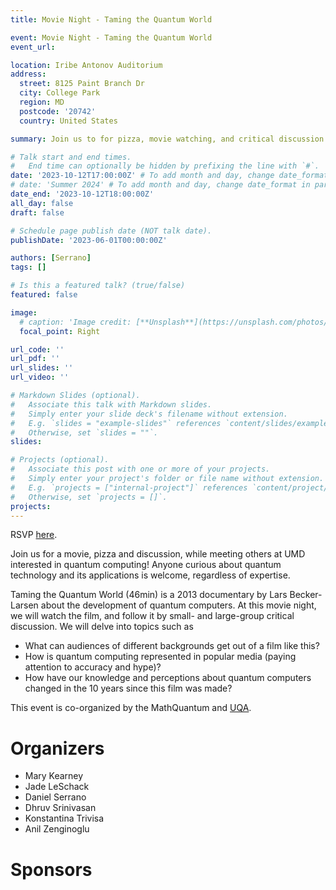 ```yaml
---
title: Movie Night - Taming the Quantum World

event: Movie Night - Taming the Quantum World
event_url: 

location: Iribe Antonov Auditorium
address:
  street: 8125 Paint Branch Dr
  city: College Park
  region: MD
  postcode: '20742'
  country: United States

summary: Join us to for pizza, movie watching, and critical discussion of Taming the Quantum World.

# Talk start and end times.
#   End time can optionally be hidden by prefixing the line with `#`.
date: '2023-10-12T17:00:00Z' # To add month and day, change date_format in params.yaml
# date: 'Summer 2024' # To add month and day, change date_format in params.yaml
date_end: '2023-10-12T18:00:00Z'
all_day: false
draft: false

# Schedule page publish date (NOT talk date).
publishDate: '2023-06-01T00:00:00Z'

authors: [Serrano]
tags: []

# Is this a featured talk? (true/false)
featured: false

image:
  # caption: 'Image credit: [**Unsplash**](https://unsplash.com/photos/bzdhc5b3Bxs)'
  focal_point: Right

url_code: ''
url_pdf: ''
url_slides: ''
url_video: ''

# Markdown Slides (optional).
#   Associate this talk with Markdown slides.
#   Simply enter your slide deck's filename without extension.
#   E.g. `slides = "example-slides"` references `content/slides/example-slides.md`.
#   Otherwise, set `slides = ""`.
slides:

# Projects (optional).
#   Associate this post with one or more of your projects.
#   Simply enter your project's folder or file name without extension.
#   E.g. `projects = ["internal-project"]` references `content/project/deep-learning/index.md`.
#   Otherwise, set `projects = []`.
projects:
---
```


RSVP [here](https://forms.gle/jYUa1v1NPN5VPyQs5).

Join us for a movie, pizza and discussion, while meeting others at UMD interested in quantum computing! Anyone curious about quantum technology and its applications is welcome, regardless of expertise.

Taming the Quantum World (46min) is a 2013 documentary by Lars Becker-Larsen about the development of quantum computers. At this movie night, we will watch the film, and follow it by small- and large-group critical discussion. We will delve into topics such as
- What can audiences of different backgrounds get out of a film like this?
- How is quantum computing represented in popular media (paying attention to accuracy and hype)?
- How have our knowledge and perceptions about quantum computers changed in the 10 years since this film was made?

This event is co-organized by the MathQuantum and [UQA](https://www.umduqa.com).


# Organizers

- Mary Kearney
- Jade LeSchack
- Daniel Serrano
- Dhruv Srinivasan
- Konstantina Trivisa
- Anil Zenginoglu

# Sponsors
